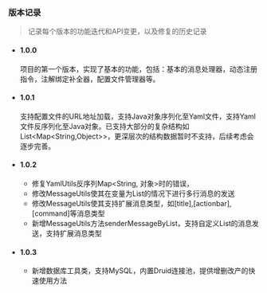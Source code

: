 ### 版本记录
> 记录每个版本的功能迭代和API变更，以及修复的历史记录

* #### 1.0.0
  项目的第一个版本，实现了基本的功能，包括：基本的消息处理器，动态注册指令，注解绑定补全器，配置文件管理器等。
* #### 1.0.1
  支持配置文件的URL地址加载，支持Java对象序列化至Yaml文件，支持Yaml文件反序列化至Java对象。已支持大部分的复杂结构如List<Map<String,Object>>，更深层次的结构数据暂时不支持，后续考虑会逐步完善。
* #### 1.0.2
  - 修复YamlUtils反序列Map<String, 对象>时的错误，
  - 修改MessageUtils使其在变量为List的情况下进行多行消息的发送
  - 修改MessageUtils使其支持扩展消息类型，如[title],[actionbar],[command]等消息类型
  - 新增MessageUtils方法senderMessageByList，支持自定义List<String>的消息发送，支持扩展消息类型
* #### 1.0.3
  - 新增数据库工具类，支持MySQL，内置Druid连接池，提供增删改产的快速使用方法
